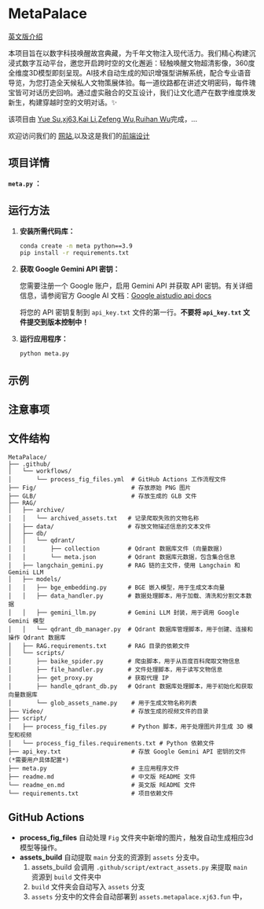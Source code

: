 # MetaPalace
[英文版介绍](readme_en.md)

本项目旨在以数字科技唤醒故宫典藏，为千年文物注入现代活力。我们精心构建沉浸式数字互动平台，邀您开启跨时空的文化邂逅：轻触唤醒文物超清影像，360度全维度3D模型即刻呈现。AI技术自动生成的知识增强型讲解系统，配合专业语音导览，为您打造全天候私人文物策展体验。每一道纹路都在讲述文明密码，每件瑰宝皆可对话历史回响。通过虚实融合的交互设计，我们让文化遗产在数字维度焕发新生，构建穿越时空的文明对话。✨

该项目由 [Yue Su](https://selen-suyue.github.io),[xj63](https://github.com/xj63),[Kai Li](https://github.com/wink-snow),[Zefeng Wu](https://github.com/windansnowman),[Ruihan Wu](https://github.com/cool-chicken)完成，...

欢迎访问我们的 [网站](https://metapalace.xj63.fun),以及这是我们的[前端设计](https://github.com/xj63/MetaPalaceSite)

## 项目详情

**`meta.py` ：**

## 运行方法

  1. **安装所需代码库：**

     ```bash
     conda create -n meta python==3.9
     pip install -r requirements.txt 
     ```

  2. **获取 Google Gemini API 密钥：**

     您需要注册一个 Google 账户，启用 Gemini API 并获取 API 密钥。有关详细信息，请参阅官方 Google AI 文档：[Google aistudio api docs](https://aistudio.google.com/apikey)

     将您的 API 密钥复制到 `api_key.txt` 文件的第一行。**不要将 `api_key.txt` 文件提交到版本控制中！**

  4. **运行应用程序：**

     ```bash
     python meta.py
     ```

## 示例

## 注意事项

## 文件结构
```
MetaPalace/
├── .github/
│   └── workflows/
│       └── process_fig_files.yml  # GitHub Actions 工作流程文件
├── Fig/                           # 存放原始 PNG 图片
├── GLB/                           # 存放生成的 GLB 文件
├── RAG/
│   ├── archive/
│   │   └── archived_assets.txt   # 记录爬取失败的文物名称
│   ├── data/                     # 存放文物描述信息的文本文件
│   ├── db/
│   │   └── qdrant/
│   │       ├── collection        # Qdrant 数据库文件 (向量数据)
│   │       └── meta.json         # Qdrant 数据库元数据，包含集合信息
│   ├── langchain_gemini.py       # RAG 链的主文件，使用 Langchain 和 Gemini LLM
│   ├── models/
│   │   ├── bge_embedding.py      # BGE 嵌入模型，用于生成文本向量
│   │   ├── data_handler.py       # 数据处理脚本，用于加载、清洗和分割文本数据
│   │   ├── gemini_llm.py         # Gemini LLM 封装，用于调用 Google Gemini 模型
│   │   └── qdrant_db_manager.py  # Qdrant 数据库管理脚本，用于创建、连接和操作 Qdrant 数据库
│   ├── RAG.requirements.txt      # RAG 目录的依赖文件
│   └── scripts/
│       ├── baike_spider.py       # 爬虫脚本，用于从百度百科爬取文物信息
│       ├── file_handler.py       # 文件处理脚本，用于读写文物信息
│       ├── get_proxy.py          # 获取代理 IP
│       ├── handle_qdrant_db.py   # Qdrant 数据库处理脚本，用于初始化和获取向量数据库
│       └── glob_assets_name.py    # 用于生成文物名称列表
├── Video/                         # 存放生成的视频文件的目录
├── script/
│   ├── process_fig_files.py       # Python 脚本，用于处理图片并生成 3D 模型和视频
│   └── process_fig_files.requirements.txt # Python 依赖文件
├── api_key.txt                    # 存放 Google Gemini API 密钥的文件 (*需要用户具体配置*)
├── meta.py                        # 主应用程序文件
├── readme.md                      # 中文版 README 文件
└── readme_en.md                   # 英文版 README 文件
└── requirements.txt               # 项目依赖文件
```

## GitHub Actions

- **process_fig_files** 自动处理 `Fig` 文件夹中新增的图片，触发自动生成相应3d模型等操作。
- **assets_build** 自动提取 `main` 分支的资源到 `assets` 分支中。
  1. assets_build 会调用 `.github/script/extract_assets.py` 来提取 `main` 资源到 `build` 文件夹中
  2. `build` 文件夹会自动写入 `assets` 分支
  3. `assets` 分支中的文件会自动部署到 `assets.metapalace.xj63.fun` 中，

